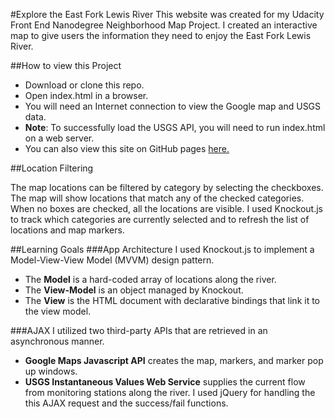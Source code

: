 #Explore the East Fork Lewis River
This website was created for my Udacity Front End Nanodegree Neighborhood Map Project. I created an interactive map to give users the information they need to enjoy the East Fork Lewis River.

##How to view this Project
* Download or clone this repo.
* Open index.html in a browser.
* You will need an Internet connection to view the Google map and USGS data.
* __Note__: To successfully load the USGS API, you will need to run index.html on a web server.
* You can also view this site on GitHub pages [here.](http://gregdavenportdesign.com/Explore-the-East-Fork-Lewis/) 

##Location Filtering

The map locations can be filtered by category by selecting the checkboxes. The map will show locations that match any of the checked categories. When no boxes are checked, all the locations are visible. I used Knockout.js to track which categories are currently selected and to refresh the list of locations and map markers.

##Learning Goals
###App Architecture
I used Knockout.js to implement a Model-View-View Model (MVVM) design pattern.

* The __Model__ is a hard-coded array of locations along the river.
* The __View-Model__ is an object managed by Knockout.
* The __View__ is the HTML document with declarative bindings that link it to the view model.

###AJAX
I utilized two third-party APIs that are retrieved in an asynchronous manner.

* __Google Maps Javascript API__ creates the map, markers, and marker pop up windows.
* __USGS Instantaneous Values Web Service__ supplies the current flow from monitoring stations along the river. I used jQuery for handling the this AJAX request and the success/fail functions.
